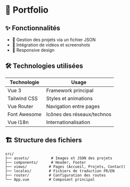 # 🌌 Portfolio

## ✨ Fonctionnalités
- 📁 Gestion des projets via un fichier JSON
- 🎥 Intégration de vidéos et screenshots
- 📱 Responsive design

## 🛠 Technologies utilisées
| Technologie       | Usage                          |
|-------------------|--------------------------------|
| Vue 3             | Framework principal            |
| Tailwind CSS      | Styles et animations           |
| Vue Router        | Navigation entre pages         |
| Font Awesome      | Icônes des réseaux/technos     |
| Vue I18n          | Internationalisation           |

## 🏗 Structure des fichiers
```
src/
├── assets/          # Images et JSON des projets
├── components/      # Header, Footer
├── views/          # Pages (Accueil, Projets, Contact)
├── locales/        # Fichiers de traduction FR/EN
├── router/         # Configuration des routes
└── App.vue         # Composant principal
```